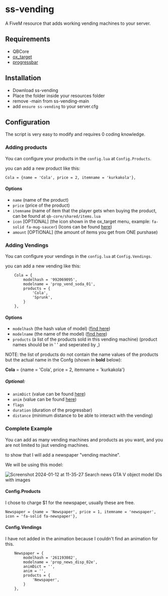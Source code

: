 # ss-vending
 A FiveM resource that adds working vending machines to your server.

 ## Requirements
 * QBCore
 * [ox_target](https://github.com/overextended/ox_target)
 * [progressbar](https://github.com/qbcore-framework/progressbar)

## Installation
* Download ss-vending
* Place the folder inside your resources folder
* remove -main from ss-vending-main
* add `ensure ss-vending` to your server.cfg

## Configuration
The script is very easy to modify and requires 0 coding knowledge.

### Adding products
You can configure your products in the `config.lua` at `Config.Products`.

you can add a new product like this:
```
Cola = {name = 'Cola', price = 2, itemname = 'kurkakola'},
```

#### Options
* `name` (name of the product)
* `price` (price of the product)
* `itemname` (name of item that the player gets when buying the product, can be found at `qb-core/shared/items.lua`
* `icon` [OPTIONAL] (the icon shown in the ox_target menu, example: `fa-solid fa-mug-saucer`) (Icons can be found [here](https://fontawesome.com/))
* `amount` [OPTIONAL] (the amount of items you get from ONE purshase)

### Adding Vendings
You can configure your vendings in the `config.lua` at `Config.Vendings`.

you can add a new vending like this:
```
    Cola = {
        modelhash = '992069095',
        modelname = 'prop_vend_soda_01',
        products = {
            'Cola',
            'Sprunk',
        }
    },
```

#### Options
* `modelhash` (the hash value of model) ([find here](https://gta-objects.xyz/objects))
* `modelname` (the name of the model) ([find here](https://gta-objects.xyz/objects))
* `products` (a list of the products sold in this vending machine) (product names should be in ' ' and seperated by ,)

NOTE: the list of products do not contain the name values of the products but the actual name in the Confg (shown in **bold** below):


**Cola** = {name = 'Cola', price = 2, itemname = 'kurkakola'}

##### Optional:
* `animDict` (value can be found [here](https://forge.plebmasters.de/animations))
* `anim` (value can be found [here](https://forge.plebmasters.de/animations))
* `flags`
* `duration` (duration of the progressbar)
* `distance` (minimum distance to be able to interact with the vending)

### Complete Example
You can add as many vending machines and products as you want, and you are not limited to jsut vending machines.

to show that I will add a newspaper "vending machine".

We will be using this model:

![Screenshot 2024-01-12 at 11-35-27 Search news GTA V object model IDs with images](https://github.com/sSisiTech/ss-vending/assets/127330857/56b4e386-148b-444f-89e4-429ed889944b)

#### Config.Products

I chose to charge $1 for the newspaper, usually these are free.

```
Newspaper = {name = 'Newspaper', price = 1, itemname = 'newspaper', icon = 'fa-solid fa-newspaper'},
```

#### Config.Vendings

I have not added in the animation because I couldn't find an animation for this.

```
    Newspaper = {
        modelhash = '261193082',
        modelname = 'prop_news_disp_02e',
        animDict = '',
        anim = '',
        products = {
            'Newspaper',
        }
    },
```

